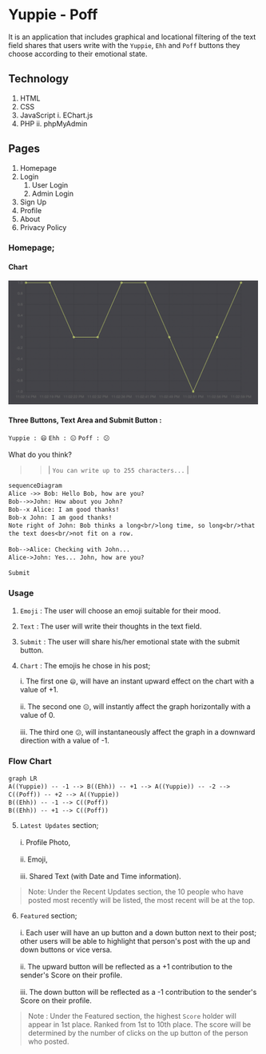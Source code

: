 # Yuppie - Poff

It is an application that includes graphical and locational filtering of the text field shares that users write with the `Yuppie`, `Ehh` and `Poff` buttons they choose according to their emotional state.

## Technology 

1. HTML
2. CSS
3. JavaScript
	i. EChart.js
5. PHP
	ii. phpMyAdmin

## Pages

1. Homepage 
2. Login
	1. User Login
	2. Admin Login 
3. Sign Up
4. Profile
5. About
6. Privacy Policy

### Homepage;

#### Chart

<img src="./echart.png" alt="Yuppie-Poff Chart" width="500">

#### Three Buttons, Text Area and Submit Button  :

` Yuppie : 😄 ` ` Ehh : 😐 ` ` Poff : 😕 ` <br><br>
What do you think? <br>
>> | `You can write up to 255 characters...` |

```mermaid
sequenceDiagram
Alice ->> Bob: Hello Bob, how are you?
Bob-->>John: How about you John?
Bob--x Alice: I am good thanks!
Bob-x John: I am good thanks!
Note right of John: Bob thinks a long<br/>long time, so long<br/>that the text does<br/>not fit on a row.

Bob-->Alice: Checking with John...
Alice->John: Yes... John, how are you?
```

`Submit`
### Usage

1. `Emoji` : The user will choose an emoji suitable for their mood. 

2. `Text` : The user will write their thoughts in the text field.

3. `Submit` : The user will share his/her emotional state with the submit button. 

4. `Chart` : The emojis he chose in his post; 

	i. The first one `😄`, will have an instant upward effect on the chart with a value of +1. <br><br>
	ii. The second one `😐`, will instantly affect the graph horizontally with a value of 0. <br><br>
	iii. The third one `😕`, will instantaneously affect the graph in a downward direction with a value of -1.

### Flow Chart

```mermaid
graph LR
A((Yuppie)) -- -1 --> B((Ehh)) -- +1 --> A((Yuppie)) -- -2 --> C((Poff)) -- +2 --> A((Yuppie))
B((Ehh)) -- -1 --> C((Poff))
B((Ehh)) -- +1 --> C((Poff))
```

5. `Latest Updates` section; <br><br>
	i. Profile Photo, <br><br>
	ii. Emoji, <br><br>
	iii. Shared Text (with Date and Time information). <br>

> Note: Under the Recent Updates section, the 10 people who have posted most recently will be listed, the most recent will be at the top.

6. `Featured` section; <br><br>
	i. Each user will have an up button and a down button next to their post; other users will be able to highlight that person's post with the up and down buttons or vice versa. <br><br>
	ii. The upward button will be reflected as a +1 contribution to the sender's Score on their profile. <br><br>
	iii. The down button will be reflected as a -1 contribution to the sender's Score on their profile. <br>

> Note : Under the Featured section, the highest `Score` holder will appear in 1st place. Ranked from 1st to 10th place. The score will be determined by the number of clicks on the up button of the person who posted.
